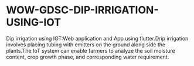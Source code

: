 # WOW-GDSC-DIP-IRRIGATION-USING-IOT
Dip irrigation using IOT:Web application and App using flutter.Drip irrigation involves placing tubing with emitters on the ground along side the plants.The IoT system can enable farmers to analyze the soil moisture content, crop growth phase, and corresponding water requirement.
